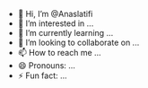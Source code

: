 - 👋 Hi, I’m @Anaslatifi
- 👀 I’m interested in ...
- 🌱 I’m currently learning ...
- 💞️ I’m looking to collaborate on ...
- 📫 How to reach me ...
- 😄 Pronouns: ...
- ⚡ Fun fact: ...

<!---
Anaslatifi/Anaslatifi is a ✨ special ✨ repository because its `README.md` (this file) appears on your GitHub profile.
You can click the Preview link to take a look at your changes.
--->
